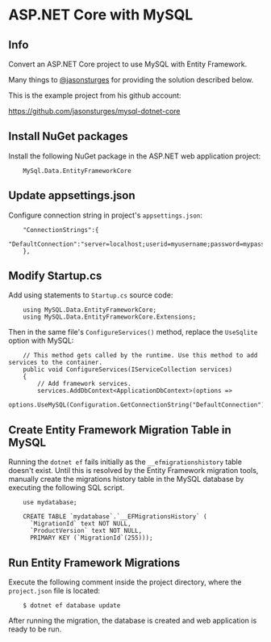 # ASP.NET Core with MySQL

## Info

Convert an ASP.NET Core project to use MySQL with Entity Framework.

Many things to [ @jasonsturges](https://github.com/jasonsturges) for providing the solution described below.

This is the example project from his github account:

https://github.com/jasonsturges/mysql-dotnet-core


## Install NuGet packages

Install the following NuGet package in the ASP.NET web application project:

	    MySql.Data.EntityFrameworkCore

## Update appsettings.json

Configure connection string in project's `appsettings.json`:

	    "ConnectionStrings":{
	        "DefaultConnection":"server=localhost;userid=myusername;password=mypassword;database=mydatabase;"
	    },

## Modify Startup.cs

Add using statements to `Startup.cs` source code:

	    using MySQL.Data.EntityFrameworkCore;
	    using MySQL.Data.EntityFrameworkCore.Extensions;

Then in the same file's `ConfigureServices()` method, replace the `UseSqlite` option with MySQL:

	    // This method gets called by the runtime. Use this method to add services to the container.
	    public void ConfigureServices(IServiceCollection services)
	    {
	        // Add framework services.
	        services.AddDbContext<ApplicationDbContext>(options =>
	                options.UseMySQL(Configuration.GetConnectionString("DefaultConnection")));


## Create Entity Framework Migration Table in MySQL

Running the `dotnet ef` fails initially as the `__efmigrationshistory` table doesn't exist.  Until this is resolved by the Entity Framework migration tools, manually create the migrations history table in the MySQL database by executing the following SQL script.

	    use mydatabase;
	
	    CREATE TABLE `mydatabase`.`__EFMigrationsHistory` (
	      `MigrationId` text NOT NULL,
	      `ProductVersion` text NOT NULL,
	      PRIMARY KEY (`MigrationId`(255)));

## Run Entity Framework Migrations

Execute the following comment inside the project directory, where the `project.json` file is located:

	    $ dotnet ef database update

After running the migration, the database is created and web application is ready to be run.